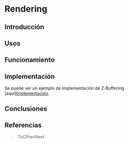 # Rendering

## Introducción

## Usos

## Funcionamiento

## Implementación
Se puede ver un ejemplo de implementación de Z-Buffering [aquí][Implementación](/docs/workshops/ZBufferingImp).

## Conclusiones

## Referencias

> :ToCPrevNext